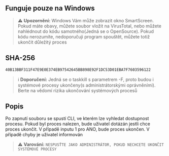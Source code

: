 ## Funguje pouze na Windows

> ⚠️ **Upozornění:**
> Windows Vám může zobrazit okno SmartScreen. Pokud máte obavy, můžete soubor vložit na VirusTotal, nebo můžete nahlédnout do kódu samotného(Jedná se o OpenSource). Pokud kódu nerozumíte, nedoporučuji program spouštět, můžete totiž ukončit důležitý proces

## SHA-256
```SHA-256
40B13BBF311F47E9E0E374EB97542645BB898E92F1DC53D01EBA7F7603596122
```

> ℹ️ **Doporučení:**
> Jedná se o taskkill s parametrem -F, proto budou i systémové procesy ukončeny(s administrátorskými oprávněními). Berte na vědomí rizika ukončování systémových procesů


## Popis
Po zapnutí souboru se spustí CLI, ve kterém lze vyhledat dostupnost procesu. Pokud byl proces nalezen, bude uživatel dotázán jestli chce proces ukončit. V případě inputu 1 pro ANO, bude proces ukončen. V případě chyby je uživatel informován


> ⚠️ **Varování:**
> `NESPUSŤTE JAKO ADMINISTRÁTOR, POKUD NECHCETE UKONČIT SYSTÉMOVÉ PROCESY`
